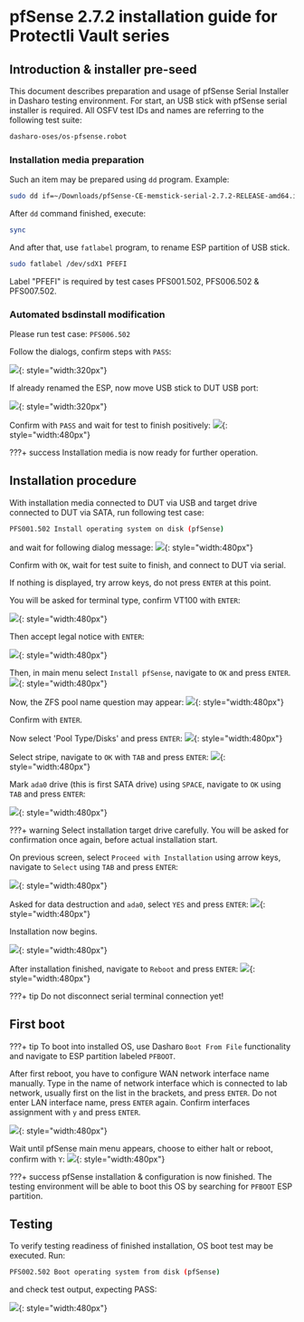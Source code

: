 # pfSense 2.7.2 installation guide for Protectli Vault series

## Introduction & installer pre-seed

This document describes preparation and usage of pfSense Serial Installer
in Dasharo testing environment. For start, an USB stick with pfSense serial
installer is required. All OSFV test IDs and names are referring to the following
test suite:

```bash
dasharo-oses/os-pfsense.robot
```

### Installation media preparation

Such an item may be prepared using `dd` program. Example:

```bash
sudo dd if=~/Downloads/pfSense-CE-memstick-serial-2.7.2-RELEASE-amd64.img of=/dev/sdX bs=1M status=progress

```

After `dd` command finished, execute:

```bash
sync
```

And after that, use `fatlabel` program, to rename ESP partition of USB stick.

```bash
sudo fatlabel /dev/sdX1 PFEFI
```

Label "PFEFI" is required by test cases PFS001.502, PFS006.502 & PFS007.502.

### Automated bsdinstall modification

Please run test case: `PFS006.502`

Follow the dialogs, confirm steps with `PASS`:

![](../../images/pfsense/pfsense_preseed1.png){: style="width:320px"}

If already renamed the ESP, now move USB stick to DUT USB port:

![](../../images/pfsense/pfsense_preseed2.png){: style="width:320px"}

Confirm with `PASS` and wait for test to finish positively:
![](../../images/pfsense/pfsense_preseed3.png){: style="width:480px"}

???+ success
    Installation media is now ready for further operation.

## Installation procedure

With installation media connected to DUT via USB and target drive connected to DUT
via SATA, run following test case:

```bash
PFS001.502 Install operating system on disk (pfSense)
```

and wait for following dialog message:
![](../../images/pfsense/pfsense_serial1.png){: style="width:480px"}

Confirm with `OK`, wait for test suite to finish, and connect to DUT via serial.

If nothing is displayed, try arrow keys, do not press `ENTER` at this point.

You will be asked for terminal type, confirm VT100 with `ENTER`:

![](../../images/pfsense/pfsense_terminal_vt100.png){: style="width:480px"}

Then accept legal notice with `ENTER`:

![](../../images/pfsense/pfsense_notice_small.png){: style="width:480px"}

Then, in main menu select `Install pfSense`, navigate to `OK` and press `ENTER`.
![](../../images/pfsense/pfsense_welcome.png){: style="width:480px"}

Now, the ZFS pool name question may appear:
![](../../images/pfsense/pfsense_zfs_configuration1.png){: style="width:480px"}

Confirm with `ENTER`.

Now select 'Pool Type/Disks' and press `ENTER`:
![](../../images/pfsense/pfsense_zfs_configuration2.png){: style="width:480px"}

Select stripe, navigate to `OK` with `TAB` and press `ENTER`:
![](../../images/pfsense/pfsense_zfs_configuration3.png){: style="width:480px"}

Mark `ada0` drive (this is first SATA drive) using `SPACE`, navigate to `OK`
using `TAB` and press `ENTER`:

![](../../images/pfsense/pfsense_zfs_configuration4.png){: style="width:480px"}

???+ warning
    Select installation target drive carefully. You will be asked for
    confirmation once again, before actual installation start.

On previous screen, select `Proceed with Installation` using arrow keys, navigate
to `Select` using `TAB` and press `ENTER`:

![](../../images/pfsense/pfsense_zfs_configuration5.png){: style="width:480px"}

Asked for data destruction and `ada0`, select `YES` and press `ENTER`:
![](../../images/pfsense/pfsense_zfs_configuration6.png){: style="width:480px"}

Installation now begins.

![](../../images/pfsense/pfsense_instalation1.png){: style="width:480px"}

After installation finished, navigate to `Reboot` and press `ENTER`:
![](../../images/pfsense/pfsense_instalation2.png){: style="width:480px"}

???+ tip
    Do not disconnect serial terminal connection yet!

## First boot

???+ tip
    To boot into installed OS, use Dasharo `Boot From File` functionality and
    navigate to ESP partition labeled `PFBOOT`.

After first reboot, you have to configure WAN network interface name manually.
Type in the name of network interface which is connected to lab network, usually
first on the list in the brackets, and press `ENTER`.
Do not enter LAN interface name, press `ENTER` again.
Confirm interfaces assignment with `y` and press `ENTER`.

![](../../images/pfsense/pfsense_wan3.png){: style="width:480px"}

Wait until pfSense main menu appears, choose to either halt or reboot,
confirm with `Y`:
![](../../images/pfsense/pfsense_reboot2.png){: style="width:480px"}

???+ success
    pfSense installation & configuration is now finished. The testing environment
    will be able to boot this OS by searching for `PFBOOT` ESP partition.

## Testing

To verify testing readiness of finished installation, OS boot test may be executed.
Run:

```bash
PFS002.502 Boot operating system from disk (pfSense)
```

and check test output, expecting PASS:

![](../../images/pfsense/pfsense_working.png){: style="width:480px"}
